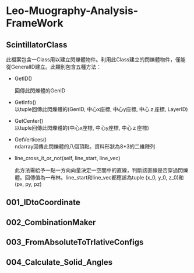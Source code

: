 # Leo-Muography-Analysis-FrameWork

## ScintillatorClass
此檔案包含一Class用以建立閃爍體物件。利用此Class建立的閃爍體物件，僅能從GeneralID建立。此類別包含五種方法：
- GetID()

  回傳此閃爍體的GenID
- GetInfo()         
  以tuple回傳此閃爍體的(GenID, 中心x座標, 中心y座標, 中心ｚ座標, LayerID)
- GetCenter()       
  以tuple回傳此閃爍體的(中心x座標, 中心y座標, 中心ｚ座標)
- GetVertices()     
  ndarray回傳此閃爍體的八個頂點。資料形狀為8*3的二維陣列

- line_cross_it_or_not(self, line_start, line_vec) 

  此方法需給予一點一方向向量決定一空間中的直線，判斷該直線是否穿過閃爍體。回傳值為一布林。line_start和line_vec都應該為tuple (x_0, y_0, z_0)和 (px, py, pz)





## 001_IDtoCoordinate





## 002_CombinationMaker




## 003_FromAbsoluteToTrlativeConfigs




## 004_Calculate_Solid_Angles
